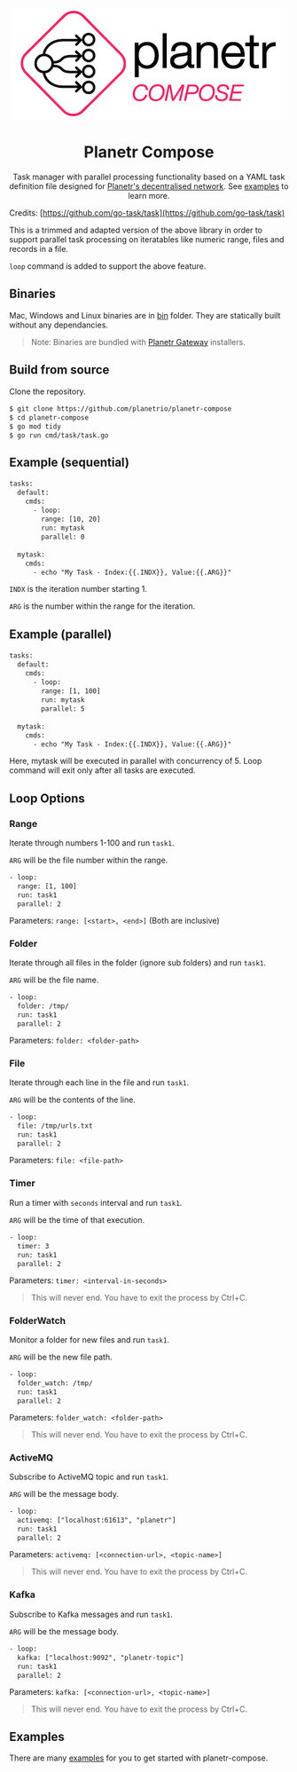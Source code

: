 <div align="center">
  <a href="https://planetr.io">
    <img src="planetr-compose-white.png"/>
  </a>

  <h1>Planetr Compose</h1>

  <p>
  Task manager with parallel processing functionality based on a YAML task definition file designed for <a href="https://planetr.io">Planetr's decentralised network<a>. See <a href="examples/">examples</a> to learn more.
  </p>

</div>

Credits: [https://github.com/go-task/task](https://github.com/go-task/task)



This is a trimmed and adapted version of the above library in order to support parallel task processing on iteratables like numeric range, files and records in a file.

```loop``` command is added to support the above feature.

## Binaries

Mac, Windows and Linux binaries are in [bin](bin/) folder. They are statically built without any dependancies.

> Note: Binaries are bundled with [Planetr Gateway](https://planetr.io/) installers.

## Build from source

Clone the repository.

```
$ git clone https://github.com/planetrio/planetr-compose
$ cd planetr-compose
$ go mod tidy
$ go run cmd/task/task.go 
```

## Example (sequential)

```
tasks:
  default:
    cmds: 
      - loop:
        range: [10, 20] 
        run: mytask
        parallel: 0
  
  mytask:
    cmds:
      - echo "My Task - Index:{{.INDX}}, Value:{{.ARG}}"
```

```INDX``` is the iteration number starting 1. 

```ARG``` is the number within the range for the iteration. 

## Example (parallel)

```
tasks:
  default:
    cmds: 
      - loop:
        range: [1, 100] 
        run: mytask
        parallel: 5
  
  mytask:
    cmds:
      - echo "My Task - Index:{{.INDX}}, Value:{{.ARG}}"
```

Here, mytask will be executed in parallel with concurrency of 5. Loop command will exit only after all tasks are executed.

## Loop Options 

### Range

Iterate through numbers 1-100 and run ```task1```. 

```ARG``` will be the file number within the range.

```
- loop:
  range: [1, 100] 
  run: task1
  parallel: 2
```

Parameters: ```range: [<start>, <end>]``` (Both are inclusive)

### Folder

Iterate through all files in the folder (ignore sub folders) and run ```task1```.

```ARG``` will be the file name.

```
- loop:
  folder: /tmp/
  run: task1
  parallel: 2
```

Parameters: ```folder: <folder-path>```


### File

Iterate through each line in the file and run ```task1```. 

```ARG``` will be the contents of the line.

```
- loop:
  file: /tmp/urls.txt
  run: task1
  parallel: 2
```

Parameters: ```file: <file-path>```


### Timer

Run a timer with ```seconds``` interval and run ```task1```. 

```ARG``` will be the time of that execution.

```
- loop:
  timer: 3
  run: task1
  parallel: 2
```

Parameters: ```timer: <interval-in-seconds>```

> This will never end. You have to exit the process by Ctrl+C.

### FolderWatch

Monitor a folder for new files and run ```task1```.

```ARG``` will be the new file path.

```
- loop:
  folder_watch: /tmp/
  run: task1
  parallel: 2
```

Parameters: ```folder_watch: <folder-path>```

> This will never end. You have to exit the process by Ctrl+C.

### ActiveMQ

Subscribe to ActiveMQ topic and run ```task1```.

```ARG``` will be the message body.

```
- loop:
  activemq: ["localhost:61613", "planetr"]
  run: task1
  parallel: 2
```

Parameters: ```activemq: [<connection-url>, <topic-name>]```

> This will never end. You have to exit the process by Ctrl+C.

### Kafka

Subscribe to Kafka messages and run ```task1```.

```ARG``` will be the message body.

```
- loop:
  kafka: ["localhost:9092", "planetr-topic"]
  run: task1
  parallel: 2
```

Parameters: ```kafka: [<connection-url>, <topic-name>]```

> This will never end. You have to exit the process by Ctrl+C.

## Examples

There are many [examples](./examples/) for you to get started with planetr-compose.
